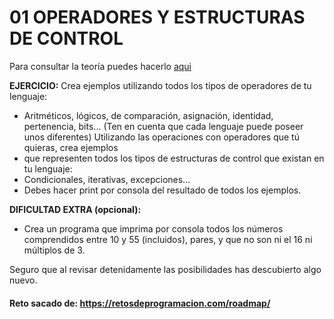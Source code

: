 # 01 OPERADORES Y ESTRUCTURAS DE CONTROL

Para consultar la teoría puedes hacerlo [aqui](OPERADORES%20Y%20ESTRUCTURAL%20DE%20CONTROL.md)

**EJERCICIO:**
Crea ejemplos utilizando todos los tipos de operadores de tu lenguaje:
- Aritméticos, lógicos, de comparación, asignación, identidad, pertenencia, bits... (Ten en cuenta que cada lenguaje puede poseer unos diferentes)
Utilizando las operaciones con operadores que tú quieras, crea ejemplos
- que representen todos los tipos de estructuras de control que existan en tu lenguaje:
- Condicionales, iterativas, excepciones...
- Debes hacer print por consola del resultado de todos los ejemplos.

**DIFICULTAD EXTRA (opcional):**
- Crea un programa que imprima por consola todos los números comprendidos entre 10 y 55 (incluidos), pares, y que no son ni el 16 ni múltiplos de 3.

Seguro que al revisar detenidamente las posibilidades has descubierto algo nuevo.

#### Reto sacado de: https://retosdeprogramacion.com/roadmap/